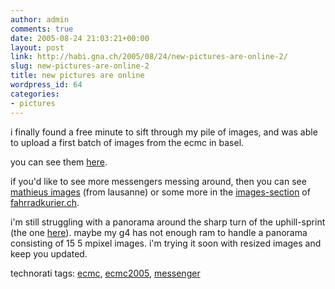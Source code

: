 ```yaml
---
author: admin
comments: true
date: 2005-08-24 21:03:21+00:00
layout: post
link: http://habi.gna.ch/2005/08/24/new-pictures-are-online-2/
slug: new-pictures-are-online-2
title: new pictures are online
wordpress_id: 64
categories:
- pictures
---
```



i finally found a free minute to sift through my pile of images, and was able to upload a first batch of images from the ecmc in basel.
  
you can see them [here](http://habi.gna.ch/pics/ecmc05/).
  
if you'd like to see more messengers messing around, then you can see [mathieus images](http://www.velocite.ch/images/ecmc/ecmc.html) (from lausanne) or some more in the [images-section](http://www.fahrradkurier.ch/bilder/run.html) of [fahrradkurier.ch](http://www.fahrradkurier.ch/bilder/run.html).
  
i'm still struggling with a panorama around the sharp turn of the uphill-sprint (the one [here](http://habi.gna.ch/pics/ecmc05/Pages/DSC01230.html)). maybe my g4 has not enough ram to handle a panorama consisting of 15 5 mpixel images. i'm trying it soon with resized images and keep you updated.





technorati tags: [ecmc](http://technorati.com/tag/ecmc), [ecmc2005](http://technorati.com/tag/ecmc2005), [messenger](http://technorati.com/tag/messenger)
